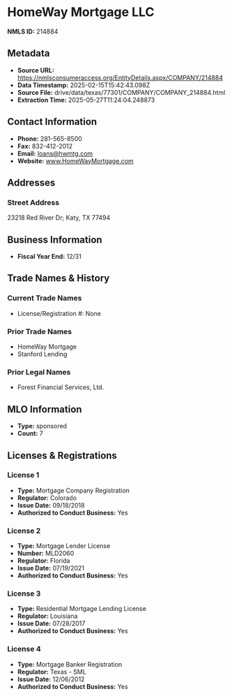 # HomeWay Mortgage LLC

**NMLS ID:** 214884

## Metadata
- **Source URL:** https://nmlsconsumeraccess.org/EntityDetails.aspx/COMPANY/214884
- **Data Timestamp:** 2025-02-15T15:42:43.098Z
- **Source File:** drive/data/texas/77301/COMPANY/COMPANY_214884.html
- **Extraction Time:** 2025-05-27T11:24:04.248873

## Contact Information
- **Phone:** 281-565-8500
- **Fax:** 832-412-2012
- **Email:** loans@hwmtg.com
- **Website:** www.HomeWayMortgage.com

## Addresses
### Street Address
23218 Red River Dr; Katy, TX 77494

## Business Information
- **Fiscal Year End:** 12/31

## Trade Names & History
### Current Trade Names
- License/Registration #: None

### Prior Trade Names
- HomeWay Mortgage
- Stanford Lending

### Prior Legal Names
- Forest Financial Services, Ltd.

## MLO Information
- **Type:** sponsored
- **Count:** 7

## Licenses & Registrations

### License 1
- **Type:** Mortgage Company Registration
- **Regulator:** Colorado
- **Issue Date:** 09/18/2018
- **Authorized to Conduct Business:** Yes

### License 2
- **Type:** Mortgage Lender License
- **Number:** MLD2060
- **Regulator:** Florida
- **Issue Date:** 07/19/2021
- **Authorized to Conduct Business:** Yes

### License 3
- **Type:** Residential Mortgage Lending License
- **Regulator:** Louisiana
- **Issue Date:** 07/28/2017
- **Authorized to Conduct Business:** Yes

### License 4
- **Type:** Mortgage Banker Registration
- **Regulator:** Texas - SML
- **Issue Date:** 12/06/2012
- **Authorized to Conduct Business:** Yes
